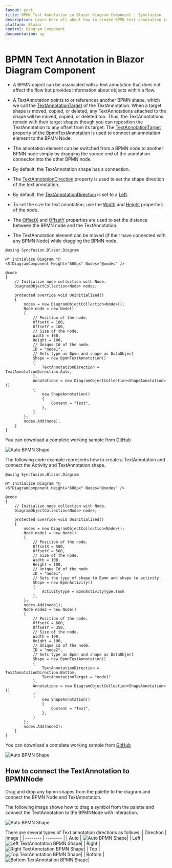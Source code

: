 ```yaml
---
layout: post
title: BPMN Text Annotation in Blazor Diagram Component | Syncfusion
description: Learn here all about how to create BPMN text annotation in Syncfusion Blazor Diagram component and more.
platform: Blazor
control: Diagram Component
documentation: ug
---
```


# BPMN Text Annotation in Blazor Diagram Component

* A BPMN object can be associated with a text annotation that does not affect the flow but provides information about objects within a flow. 

* A TextAnnotation points to or references another BPMN shape, which we call the [TextAnnotationTarget](https://help.syncfusion.com/cr/blazor/Syncfusion.Blazor.Diagram.BpmnTextAnnotation.html#Syncfusion_Blazor_Diagram_BpmnTextAnnotation_TextAnnotationTarget) of the TextAnnotation. When a target shape is moved, copied, or deleted, any TextAnnotations attached to the shape will be moved, copied, or deleted too. Thus, the TextAnnotations remain with their target shapes though you can reposition the TextAnnotation to any offset from its target. The [TextAnnotationTarget](https://help.syncfusion.com/cr/blazor/Syncfusion.Blazor.Diagram.BpmnTextAnnotation.html#Syncfusion_Blazor_Diagram_BpmnTextAnnotation_TextAnnotationTarget) property of the [BpmnTextAnnotation](https://help.syncfusion.com/cr/blazor/Syncfusion.Blazor.Diagram.BpmnTextAnnotation.html) is used to connect an annotation element to the BPMN Node.

* The annotation element can be switched from a BPMN node to another BPMN node simply by dragging the source end of the annotation connector into the other BPMN node.

* By default, the TextAnnotation shape has a connection.

* The [TextAnnotationDirection](https://help.syncfusion.com/cr/blazor/Syncfusion.Blazor.Diagram.BpmnTextAnnotation.html#Syncfusion_Blazor_Diagram_BpmnTextAnnotation_TextAnnotationDirection) property is used to set the shape direction of the text annotation.

* By default, the [TextAnnotationDirection](https://help.syncfusion.com/cr/blazor/Syncfusion.Blazor.Diagram.BpmnTextAnnotation.html#Syncfusion_Blazor_Diagram_BpmnTextAnnotation_TextAnnotationDirection) is set to a [Left](https://help.syncfusion.com/cr/blazor/Syncfusion.Blazor.Diagram.TextAnnotationDirection.html#Syncfusion_Blazor_Diagram_TextAnnotationDirection_Left).

* To set the size for text annotation, use the [Width](https://help.syncfusion.com/cr/blazor/Syncfusion.Blazor.Diagram.Node.html#Syncfusion_Blazor_Diagram_Node_Width) and [Height](https://help.syncfusion.com/cr/blazor/Syncfusion.Blazor.Diagram.Node.html#Syncfusion_Blazor_Diagram_Node_Height) properties of the node.

* The [OffsetX](https://help.syncfusion.com/cr/blazor/Syncfusion.Blazor.Diagram.Node.html#Syncfusion_Blazor_Diagram_Node_OffsetX) and [OffsetY](https://help.syncfusion.com/cr/blazor/Syncfusion.Blazor.Diagram.Node.html#Syncfusion_Blazor_Diagram_Node_OffsetY) properties are used to set the distance between the BPMN node and the TextAnnotation.

* The TextAnnotation element can be moved (if their have connected with any BPMN Node) while dragging the BPMN node.

```cshtml
@using Syncfusion.Blazor.Diagram

@* Initialize Diagram *@
<SfDiagramComponent Height="600px" Nodes="@nodes" />

@code
{
    // Initialize node collection with Node.
    DiagramObjectCollection<Node> nodes;

    protected override void OnInitialized()
    {
        nodes = new DiagramObjectCollection<Node>();
        Node node = new Node()
        {
            // Position of the node.
            OffsetX = 100,
            OffsetY = 100,
            // Size of the node.
            Width = 100,
            Height = 100,
            // Unique Id of the node.
            ID = "node1",
            // Sets type as Bpmn and shape as DataObject
            Shape = new BpmnTextAnnotation()
            {
                TextAnnotationDirection = TextAnnotationDirection.Auto,
            },
            Annotations = new DiagramObjectCollection<ShapeAnnotation>()
            {
                new ShapeAnnotation()
                {
                    Content = "Text",
                },
            }
        };
        nodes.Add(node);
    }
}
```
You can download a complete working sample from [GitHub](https://github.com/SyncfusionExamples/Blazor-Diagram-Examples/tree/master/UG-Samples/BpmnEditor/BpmnTextAnnotation/BpmnTextAnnotation)

![Auto BPMN Shape](../images/Bpmn-TextAnnotation-Auto.png)

The following code example represents how to create a TextAnnotation and connect the Activity and TextAnnotation shape.

```cshtml
@using Syncfusion.Blazor.Diagram

@* Initialize Diagram *@
<SfDiagramComponent Height="600px" Nodes="@nodes" />

@code
{
    // Initialize node collection with Node.
    DiagramObjectCollection<Node> nodes;

    protected override void OnInitialized()
    {
        nodes = new DiagramObjectCollection<Node>();
        Node node1 = new Node()
        {
            // Position of the node.
            OffsetX = 500,
            OffsetY = 500,
            // Size of the node.
            Width = 100,
            Height = 100,
            // Unique Id of the node.
            ID = "node1",
            // Sets the type of shape to Bpmn and shape to activity.
            Shape = new BpmnActivity() 
            { 
                ActivityType = BpmnActivityType.Task 
            },
        };
        nodes.Add(node1);
        Node node2 = new Node()
        {
            // Position of the node.
            OffsetX = 600,
            OffsetY = 350,
            // Size of the node.
            Width = 100,
            Height = 100,
            // Unique Id of the node.
            ID = "node2",
            // Sets type as Bpmn and shape as DataObject
            Shape = new BpmnTextAnnotation()
            {
                TextAnnotationDirection = TextAnnotationDirection.Bottom,
                TextAnnotationTarget = "node1"
            },
            Annotations = new DiagramObjectCollection<ShapeAnnotation>()
            {
                new ShapeAnnotation()
                {
                    Content = "Text",
                },
            }
        };
        nodes.Add(node2);
    }
}

```
You can download a complete working sample from [GitHub](https://github.com/SyncfusionExamples/Blazor-Diagram-Examples/tree/master/UG-Samples/BpmnEditor/BpmnTextAnnotation/TextAnnotationTarget)

![Auto BPMN Shape](../images/bpmn-text-annotation_WithTarget.png) 

## How to connect the TextAnnotation to BPMNNode
Drag and drop any bpmn shapes from the palette to the diagram and connect the BPMN Node and TextAnnotation.

The following image shows how to drag a symbol from the palette and connect the TextAnnotation to the BPMNNode with interaction.

![Auto BPMN Shape](../images/Bpmn-TextAnnotationTarget-Connect.gif)

There are several types of Text annotation directions as follows:
| Direction | Image |
| -------- | -------- |
| Auto | ![Auto BPMN Shape](../images/Bpmn-TextAnnotation-Auto.png)|
| Left | ![Left TextAnnotation BPMN Shape](../images/Bpmn-TextAnnotation-Auto.png)|
| Right | ![Right TextAnnotation BPMN Shape](../images/Bpmn-TextAnnotation-Right.png)|
| Top | ![Top TextAnnotation BPMN Shape](../images/Bpmn-TextAnnotation-Top.png)|
| Bottom | ![Bottom TextAnnotation BPMN Shape](../images/Bpmn-TextAnnotation-Bottom.png)|
